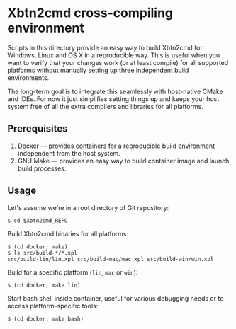 # Xbtn2cmd cross-compiling environment

Scripts in this directory provide an easy way to build Xbtn2cmd for Windows,
Linux and OS X in a reproducible way. This is useful when you want to verify
that your changes work (or at least compile) for all supported platforms
without manually setting up three independent build environments.

The long-term goal is to integrate this seamlessly with host-native CMake and
IDEs. For now it just simplifies setting things up and keeps your host system
free of all the extra compilers and libraries for all platforms.

## Prerequisites

  1. [Docker](https://docs.docker.com/install/) — provides containers for
     a reproducible build environment independent from the host system.
  2. GNU Make — provides an easy way to build container image and launch build
     processes.

## Usage

Let's assume we're in a root directory of Git repository:

    $ cd $Xbtn2cmd_REPO

Build Xbtn2cmd binaries for all platforms:

    $ (cd docker; make)
    $ ls src/build-*/*.xpl
    src/build-lin/lin.xpl src/build-mac/mac.xpl src/build-win/win.xpl 

Build for a specific platform (`lin`, `mac` or `win`):

    $ (cd docker; make lin)

Start bash shell inside container, useful for various debugging needs or to
access platform-specific tools:

    $ (cd docker; make bash)
